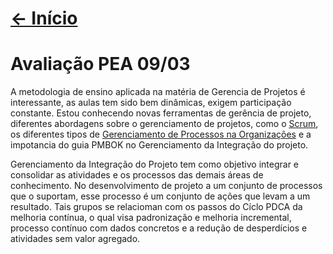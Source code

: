 # [<- Início]($root$/../../README.md)

# Avaliação PEA 09/03

A metodologia de ensino aplicada na matéria de Gerencia de Projetos é interessante, as aulas tem sido bem dinâmicas, exigem participação constante. Estou conhecendo novas ferramentas de gerência de projeto, diferentes abordagens sobre o gerenciamento de projetos, como o [<ins>Scrum</ins>]($root$/../../docs/Scrum.pdf), os diferentes tipos de [<ins>Gerenciamento de Processos na Organizações</ins>]($root$/../Avalição%20do%20PEA/PEA-29-03.md) e a impotancia do guia PMBOK no Gerenciamento da Integração do projeto. 

Gerenciamento da Integração do Projeto tem como objetivo integrar e consolidar as atividades e os processos das demais áreas de conhecimento. No desenvolvimento de projeto a um conjunto de processos que o suportam, esse processo é um conjunto de ações que levam a um resultado. Tais grupos se relacioman com os passos do Cíclo PDCA da melhoria contínua, o qual visa padronização e melhoria incremental, processo contínuo com dados concretos e a redução de desperdícios e atividades sem valor agregado.
